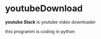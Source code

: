 
<h1>youtubeDownload</h1>

<p> <strong>  youtube Slack</strong> is youtube video downloader  </p>  

<p> this programm is coding in python  </p>
